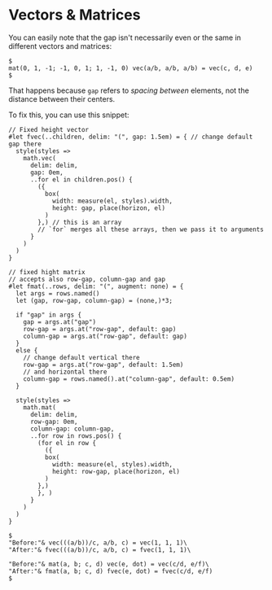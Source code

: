 # Vectors & Matrices

You can easily note that the gap isn't necessarily even or the same in different vectors and matrices:

```typ
$
mat(0, 1, -1; -1, 0, 1; 1, -1, 0) vec(a/b, a/b, a/b) = vec(c, d, e)
$
```
That happens because `gap` refers to _spacing between_ elements, not the distance between their centers.

To fix this, you can use this snippet:

```typ
// Fixed height vector
#let fvec(..children, delim: "(", gap: 1.5em) = { // change default gap there
  style(styles => 
    math.vec(
      delim: delim,
      gap: 0em,
      ..for el in children.pos() {
        ({
          box(
            width: measure(el, styles).width,
            height: gap, place(horizon, el)
          )
        },) // this is an array
        // `for` merges all these arrays, then we pass it to arguments
      }
    )
  )
}

// fixed hight matrix
// accepts also row-gap, column-gap and gap
#let fmat(..rows, delim: "(", augment: none) = {
  let args = rows.named()
  let (gap, row-gap, column-gap) = (none,)*3;

  if "gap" in args {
    gap = args.at("gap")
    row-gap = args.at("row-gap", default: gap)
    column-gap = args.at("row-gap", default: gap)
  }
  else {
    // change default vertical there
    row-gap = args.at("row-gap", default: 1.5em) 
    // and horizontal there
    column-gap = rows.named().at("column-gap", default: 0.5em)
  }

  style(styles =>
    math.mat(
      delim: delim,
      row-gap: 0em,
      column-gap: column-gap,
      ..for row in rows.pos() {
        (for el in row {
          ({
          box(
            width: measure(el, styles).width,
            height: row-gap, place(horizon, el)
          )
        },)
        }, )
      }
    )
  )
}

$
"Before:"& vec(((a/b))/c, a/b, c) = vec(1, 1, 1)\
"After:"& fvec(((a/b))/c, a/b, c) = fvec(1, 1, 1)\

"Before:"& mat(a, b; c, d) vec(e, dot) = vec(c/d, e/f)\
"After:"& fmat(a, b; c, d) fvec(e, dot) = fvec(c/d, e/f)
$
```


